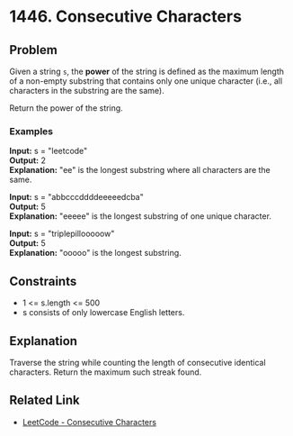 # 1446. Consecutive Characters

## Problem

Given a string `s`, the **power** of the string is defined as the maximum length of a non-empty substring that contains only one unique character (i.e., all characters in the substring are the same).

Return the power of the string.

### Examples

**Input:** s = "leetcode"  
**Output:** 2  
**Explanation:** "ee" is the longest substring where all characters are the same.

**Input:** s = "abbcccddddeeeeedcba"  
**Output:** 5  
**Explanation:** "eeeee" is the longest substring of one unique character.

**Input:** s = "triplepillooooow"  
**Output:** 5  
**Explanation:** "ooooo" is the longest substring.

## Constraints

- 1 <= s.length <= 500
- s consists of only lowercase English letters.

## Explanation

Traverse the string while counting the length of consecutive identical characters. Return the maximum such streak found.

## Related Link

- [LeetCode - Consecutive Characters](https://leetcode.com/problems/consecutive-characters/)
